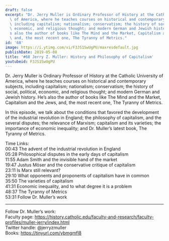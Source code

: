 ```yaml
---
draft: false
excerpt: "Dr. Jerry Muller is Ordinary Professor of History at the Catholic University\
  \ of America, where he teaches courses on historical and contemporary subjects,\
  \ including capitalism; nationalism; conservatism; the history of social, political,\
  \ economic, and religious thought; and modern German and Jewish history. He\u2019\
  s also the author of books like The Mind and the Market, Capitalism and the Jews,\
  \ and, the most recent one, The Tyranny of Metrics."
id: '68'
image: https://i.ytimg.com/vi/F3JS1SwUgPU/maxresdefault.jpg
publishDate: 2019-05-08
title: '#68 Jerry Z. Muller: History and Philosophy of Capitalism'
youtubeid: F3JS1SwUgPU
---
```

Dr. Jerry Muller is Ordinary Professor of History at the Catholic University of America, where he teaches courses on historical and contemporary subjects, including capitalism; nationalism; conservatism; the history of social, political, economic, and religious thought; and modern German and Jewish history. He’s also the author of books like The Mind and the Market, Capitalism and the Jews, and, the most recent one, The Tyranny of Metrics.

In this episode, we talk about the conditions that favored the development of the industrial revolution in England; the philosophy of capitalism, and the several disputes; the relevance of Marxism; capitalism and its varieties; the importance of economic inequality; and Dr. Muller’s latest book, The Tyranny of Metrics.

Time Links:  
00:43  The advent of the industrial revolution in England  
05:28  Philosophical disputes in the early days of capitalism      
11:55  Adam Smith and the invisible hand of the market    
19:47  Justus Möser and the conservative critique of capitalism    
23:11  Is Marx still relevant?    
29:10  What opponents and proponents of capitalism have in common    
35:50  The varieties of capitalism    
41:31  Economic inequality, and to what degree it is a problem    
48:37  The Tyranny of Metrics  
53:31 Follow Dr. Muller’s work

---

Follow Dr. Muller’s work:  
Faculty page: https://history.catholic.edu/faculty-and-research/faculty-profiles/muller-jerry/index.html  
Twitter handle: @jerryzmuller  
Books: https://tinyurl.com/ybmgmfl8
